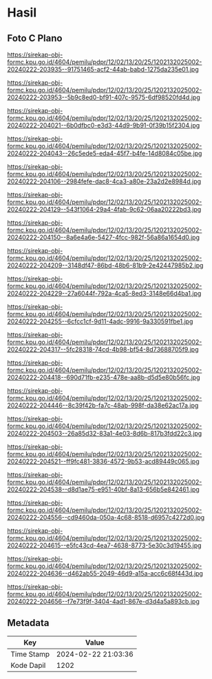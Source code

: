 # Hasil

## Foto C Plano

https://sirekap-obj-formc.kpu.go.id/4604/pemilu/pdpr/12/02/13/20/25/1202132025002-20240222-203935--91751465-acf2-44ab-babd-1275da235e01.jpg

https://sirekap-obj-formc.kpu.go.id/4604/pemilu/pdpr/12/02/13/20/25/1202132025002-20240222-203953--5b9c8ed0-bf91-407c-9575-6df98520fd4d.jpg

https://sirekap-obj-formc.kpu.go.id/4604/pemilu/pdpr/12/02/13/20/25/1202132025002-20240222-204021--6b0dfbc0-e3d3-44d9-9b91-0f39b15f2304.jpg

https://sirekap-obj-formc.kpu.go.id/4604/pemilu/pdpr/12/02/13/20/25/1202132025002-20240222-204043--26c5ede5-eda4-45f7-b4fe-14d8084c05be.jpg

https://sirekap-obj-formc.kpu.go.id/4604/pemilu/pdpr/12/02/13/20/25/1202132025002-20240222-204106--2984fefe-dac8-4ca3-a80e-23a2d2e8984d.jpg

https://sirekap-obj-formc.kpu.go.id/4604/pemilu/pdpr/12/02/13/20/25/1202132025002-20240222-204129--543f1064-29a4-4fab-9c62-06aa20222bd3.jpg

https://sirekap-obj-formc.kpu.go.id/4604/pemilu/pdpr/12/02/13/20/25/1202132025002-20240222-204150--8a6e4a6e-5427-4fcc-982f-56a86a1654d0.jpg

https://sirekap-obj-formc.kpu.go.id/4604/pemilu/pdpr/12/02/13/20/25/1202132025002-20240222-204209--3148df47-86bd-48b6-81b9-2e42447985b2.jpg

https://sirekap-obj-formc.kpu.go.id/4604/pemilu/pdpr/12/02/13/20/25/1202132025002-20240222-204229--27a6044f-792a-4ca5-8ed3-3148e66d4ba1.jpg

https://sirekap-obj-formc.kpu.go.id/4604/pemilu/pdpr/12/02/13/20/25/1202132025002-20240222-204255--6cfcc1cf-9d11-4adc-9916-9a330591fbe1.jpg

https://sirekap-obj-formc.kpu.go.id/4604/pemilu/pdpr/12/02/13/20/25/1202132025002-20240222-204317--5fc28318-74cd-4b98-bf54-8d73688705f9.jpg

https://sirekap-obj-formc.kpu.go.id/4604/pemilu/pdpr/12/02/13/20/25/1202132025002-20240222-204418--690d71fb-e235-478e-aa8b-d5d5e80b56fc.jpg

https://sirekap-obj-formc.kpu.go.id/4604/pemilu/pdpr/12/02/13/20/25/1202132025002-20240222-204446--8c39f42b-fa7c-48ab-998f-da38e62ac17a.jpg

https://sirekap-obj-formc.kpu.go.id/4604/pemilu/pdpr/12/02/13/20/25/1202132025002-20240222-204503--26a85d32-83a1-4e03-8d6b-817b3fdd22c3.jpg

https://sirekap-obj-formc.kpu.go.id/4604/pemilu/pdpr/12/02/13/20/25/1202132025002-20240222-204521--ff9fc481-3836-4572-9b53-acd89449c065.jpg

https://sirekap-obj-formc.kpu.go.id/4604/pemilu/pdpr/12/02/13/20/25/1202132025002-20240222-204538--d8d1ae75-e951-40bf-8a13-656b5e842461.jpg

https://sirekap-obj-formc.kpu.go.id/4604/pemilu/pdpr/12/02/13/20/25/1202132025002-20240222-204556--cd9460da-050a-4c68-8518-d6957c4272d0.jpg

https://sirekap-obj-formc.kpu.go.id/4604/pemilu/pdpr/12/02/13/20/25/1202132025002-20240222-204615--e5fc43cd-4ea7-4638-8773-5e30c3d19455.jpg

https://sirekap-obj-formc.kpu.go.id/4604/pemilu/pdpr/12/02/13/20/25/1202132025002-20240222-204636--d462ab55-2049-46d9-a15a-acc6c68f443d.jpg

https://sirekap-obj-formc.kpu.go.id/4604/pemilu/pdpr/12/02/13/20/25/1202132025002-20240222-204656--f7e73f9f-3404-4ad1-867e-d3d4a5a893cb.jpg


## Metadata

| Key        | Value               |
| ---------- | ------------------- |
| Time Stamp | 2024-02-22 21:03:36 |
| Kode Dapil | 1202                |



